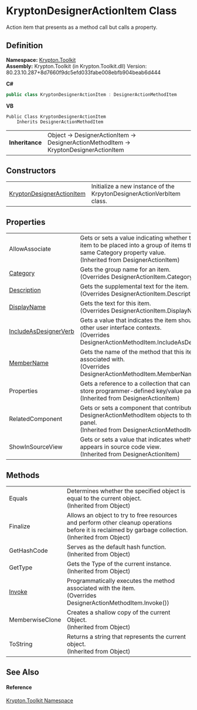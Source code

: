 # KryptonDesignerActionItem Class


Action item that presents as a method call but calls a property.



## Definition
**Namespace:** <a href="79d2eac2-21f4-54ff-7552-b20c33c30600.md">Krypton.Toolkit</a>  
**Assembly:** Krypton.Toolkit (in Krypton.Toolkit.dll) Version: 80.23.10.287+8d7660f9dc5efd033fabe008ebfb904beab6d444

**C#**
``` C#
public class KryptonDesignerActionItem : DesignerActionMethodItem
```
**VB**
``` VB
Public Class KryptonDesignerActionItem
	Inherits DesignerActionMethodItem
```

<table><tr><td><strong>Inheritance</strong></td><td>Object  →  DesignerActionItem  →  DesignerActionMethodItem  →  KryptonDesignerActionItem</td></tr>
</table>



## Constructors
<table>
<tr>
<td><a href="75e5a70c-9b82-9dea-25e0-4253b391839a.md">KryptonDesignerActionItem</a></td>
<td>Initialize a new instance of the KrpytonDesignerActionVerbItem class.</td></tr>
</table>

## Properties
<table>
<tr>
<td>AllowAssociate</td>
<td>Gets or sets a value indicating whether to allow this item to be placed into a group of items that have the same Category property value.<br />(Inherited from DesignerActionItem)</td></tr>
<tr>
<td><a href="9bbbfb08-ee4e-7ac7-d462-7e4e5df0c593.md">Category</a></td>
<td>Gets the group name for an item.<br />(Overrides DesignerActionItem.Category)</td></tr>
<tr>
<td><a href="b6b539c6-578f-62ea-ca22-7ffe50069271.md">Description</a></td>
<td>Gets the supplemental text for the item.<br />(Overrides DesignerActionItem.Description)</td></tr>
<tr>
<td><a href="54387406-95d3-8939-5f03-c8e2892ba4d3.md">DisplayName</a></td>
<td>Gets the text for this item.<br />(Overrides DesignerActionItem.DisplayName)</td></tr>
<tr>
<td><a href="e929211b-5288-262b-9f22-9e7d9b95a630.md">IncludeAsDesignerVerb</a></td>
<td>Gets a value that indicates the item should appear in other user interface contexts.<br />(Overrides DesignerActionMethodItem.IncludeAsDesignerVerb)</td></tr>
<tr>
<td><a href="810db329-5bfd-fc48-cdfb-a2a86e1c333e.md">MemberName</a></td>
<td>Gets the name of the method that this item is associated with.<br />(Overrides DesignerActionMethodItem.MemberName)</td></tr>
<tr>
<td>Properties</td>
<td>Gets a reference to a collection that can be used to store programmer-defined key/value pairs.<br />(Inherited from DesignerActionItem)</td></tr>
<tr>
<td>RelatedComponent</td>
<td>Gets or sets a component that contributes its DesignerActionMethodItem objects to the current panel.<br />(Inherited from DesignerActionMethodItem)</td></tr>
<tr>
<td>ShowInSourceView</td>
<td>Gets or sets a value that indicates whether this item appears in source code view.<br />(Inherited from DesignerActionItem)</td></tr>
</table>

## Methods
<table>
<tr>
<td>Equals</td>
<td>Determines whether the specified object is equal to the current object.<br />(Inherited from Object)</td></tr>
<tr>
<td>Finalize</td>
<td>Allows an object to try to free resources and perform other cleanup operations before it is reclaimed by garbage collection.<br />(Inherited from Object)</td></tr>
<tr>
<td>GetHashCode</td>
<td>Serves as the default hash function.<br />(Inherited from Object)</td></tr>
<tr>
<td>GetType</td>
<td>Gets the Type of the current instance.<br />(Inherited from Object)</td></tr>
<tr>
<td><a href="5c91f483-3fde-c059-fa78-5c6cb48cf24d.md">Invoke</a></td>
<td>Programmatically executes the method associated with the item.<br />(Overrides DesignerActionMethodItem.Invoke())</td></tr>
<tr>
<td>MemberwiseClone</td>
<td>Creates a shallow copy of the current Object.<br />(Inherited from Object)</td></tr>
<tr>
<td>ToString</td>
<td>Returns a string that represents the current object.<br />(Inherited from Object)</td></tr>
</table>

## See Also


#### Reference
<a href="79d2eac2-21f4-54ff-7552-b20c33c30600.md">Krypton.Toolkit Namespace</a>  
